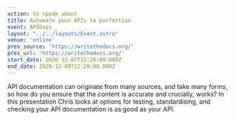```yaml
---
action: to speak about
title: Automate your APIs to perfection
event: APIDays
layout: "../../layouts/Event.astro"
venue: 'online'
pres_source: 'https://writethedocs.org/'
pres_url: 'https://writethedocs.org/'
start_date: 2020-12-07T12:20:00.000Z
end_date: 2020-12-09T12:20:00.000Z
---
```


API documentation can originate from many sources, and take many forms, so how do you ensure that the content is accurate and crucially, works? In this presentation Chris looks at options for testing, standardising, and checking your API documentation is as good as your API.